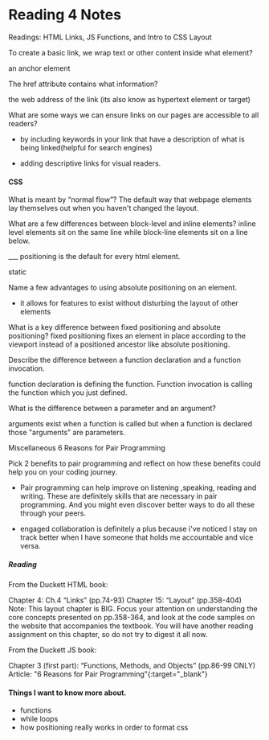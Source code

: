 # Reading 4 Notes

Readings: HTML Links, JS Functions, and Intro to CSS Layout


To create a basic link, we wrap text or other content inside what element?

an anchor element

The href attribute contains what information?

the web address of the link (its also know as hypertext element or target)

What are some ways we can ensure links on our pages are accessible to all readers?

- by including keywords in your link that have a description of what is being linked(helpful for search engines)

- adding descriptive links for visual readers.

#### CSS
What is meant by “normal flow”?
The default way that webpage elements lay themselves out when you haven't changed the layout.

What are a few differences between block-level and inline elements?
inline level elements sit on the same line while block-line elements sit on a line below.


___ positioning is the default for every html element.

static

Name a few advantages to using absolute positioning on an element.

- it allows for features to exist without disturbing the layout of other elements

What is a key difference between fixed positioning and absolute positioning?
fixed positioning fixes an element in place according to the viewport instead of a positioned ancestor like absolute positioning.

Describe the difference between a function declaration and a function invocation.

function declaration is defining the function. Function invocation is calling the function which you just defined.

What is the difference between a parameter and an argument?

arguments exist when a function is called but when a function is declared those "arguments" are parameters.

Miscellaneous
6 Reasons for Pair Programming

Pick 2 benefits to pair programming and reflect on how these benefits could help you on your coding journey.

- Pair programming can help improve on listening ,speaking, reading and writing. These are definitely skills that are necessary in pair programming. And you might even discover better ways to do all these through your peers.

- engaged collaboration is definitely a plus because i've noticed I stay on track better when I have someone that holds me accountable and vice versa.


##### Reading
From the Duckett HTML book:

Chapter 4: Ch.4 “Links” (pp.74-93)
Chapter 15: “Layout” (pp.358-404)
Note: This layout chapter is BIG. Focus your attention on understanding the core concepts presented on pp.358-364, and look at the code samples on the website that accompanies the textbook. You will have another reading assignment on this chapter, so do not try to digest it all now.

From the Duckett JS book:

Chapter 3 (first part): “Functions, Methods, and Objects” (pp.86-99 ONLY)
Article: "6 Reasons for Pair Programming"{:target="_blank"}


#### Things I want to know more about.
- functions
- while loops
- how positioning really works in order to format css


